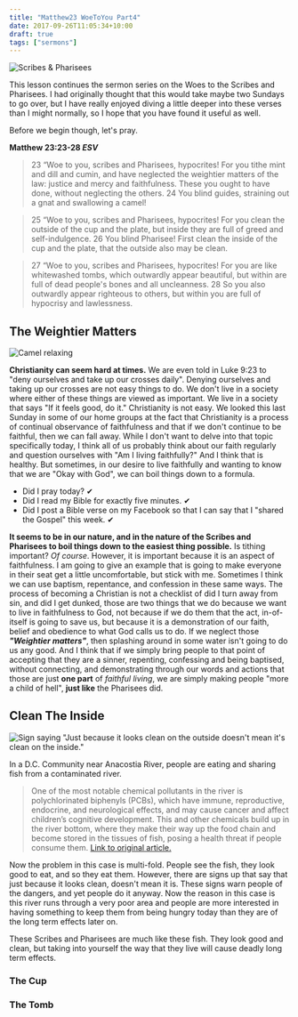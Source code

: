 ```yaml
---
title: "Matthew23 WoeToYou Part4"
date: 2017-09-26T11:05:34+10:00
draft: true
tags: ["sermons"]
---
```

![Scribes & Pharisees](https://upload.wikimedia.org/wikipedia/commons/c/c1/Brooklyn_Museum_-_Woe_unto_You%2C_Scribes_and_Pharisees_%28Malheur_%C3%A0_vous%2C_scribes_et_pharisiens%29_-_James_Tissot.jpg)

This lesson continues the sermon series on the Woes to the Scribes and Pharisees. I had originally thought that this would take maybe two Sundays to go over, but I have really enjoyed diving a little deeper into these verses than I might normally, so I hope that you have found it useful as well. 

Before we begin though, let's pray. 

**Matthew 23:23-28 _ESV_**

> 23 “Woe to you, scribes and Pharisees, hypocrites! For you tithe mint and dill and cumin, and have neglected the weightier matters of the law: justice and mercy and faithfulness. These you ought to have done, without neglecting the others. 24 You blind guides, straining out a gnat and swallowing a camel!

> 25 “Woe to you, scribes and Pharisees, hypocrites! For you clean the outside of the cup and the plate, but inside they are full of greed and self-indulgence. 26 You blind Pharisee! First clean the inside of the cup and the plate, that the outside also may be clean.

> 27 “Woe to you, scribes and Pharisees, hypocrites! For you are like whitewashed tombs, which outwardly appear beautiful, but within are full of dead people's bones and all uncleanness. 28 So you also outwardly appear righteous to others, but within you are full of hypocrisy and lawlessness. 

## The Weightier Matters
![Camel relaxing](/img/camel-1348472_1920.jpg)

**Christianity can seem hard at times.** We are even told in Luke 9:23 to "deny ourselves and take up our crosses daily". Denying ourselves and taking up our crosses are not easy things to do. We don't live in a society where either of these things are viewed as important. We live in a society that says "If it feels good, do it." Christianity is not easy. We looked this last Sunday in some of our home groups at the fact that Christianity is a process of continual observance of faithfulness and that if we don't continue to be faithful, then we can fall away. While I don't want to delve into that topic specifically today, I think all of us probably think about our faith regularly and question ourselves with "Am I living faithfully?" And I think that is healthy. But sometimes, in our desire to live faithfully and wanting to know that we are "Okay with God", we can boil things down to a formula. 

* Did I pray today? &#10004;
* Did I read my Bible for exactly five minutes. &#10004; 
* Did I post a Bible verse on my Facebook so that I can say that I "shared the Gospel" this week. &#10004;

**It seems to be in our nature, and in the nature of the Scribes and Pharisees to boil things down to the easiest thing possible.** Is tithing important? *Of course*. However, it is important because it is an aspect of faithfulness. I am going to give an example that is going to make everyone in their seat get a little uncomfortable, but stick with me. Sometimes I think we can use baptism, repentance, and confession in these same ways. The process of becoming a Christian is not a checklist of did I turn away from sin, and did I get dunked, those are two things that we do because we want to live in faithfulness to God, not because if we do them that the act, in-of-itself is going to save us, but because it is a demonstration of our faith, belief and obedience to what God calls us to do. If we neglect those **_"Weightier matters"_**, then splashing around in some water isn't going to do us any good. And I think that if we simply bring people to that point of accepting that they are a sinner, repenting, confessing and being baptised, without connecting, and demonstrating through our words and actions that those are just **one part** of *faithful living*, we are simply making people "more a child of hell", **just like** the Pharisees did. 


## Clean The Inside
![Sign saying "Just because it looks clean on the outside doesn't mean it's clean on the inside."](https://usresponserestoration.files.wordpress.com/2012/11/anacostia-river-fish-study-clean-outside-not-inside-sign.jpg)

In a D.C. Community near Anacostia River, people are eating and sharing fish from a contaminated river. 

> One of the most notable chemical pollutants in the river is polychlorinated biphenyls (PCBs), which have immune, reproductive, endocrine, and neurological effects, and may cause cancer and affect children’s cognitive development. This and other chemicals build up in the river bottom, where they make their way up the food chain and become stored in the tissues of fish, posing a health threat if people consume them. [Link to original article.](https://usresponserestoration.wordpress.com/2012/11/19/study-reveals-d-c-community-near-anacostia-river-are-eating-and-sharing-contaminated-fish/)

Now the problem in this case is multi-fold. People see the fish, they look good to eat, and so they eat them. However, there are signs up that say that just because it looks clean, doesn't mean it is. These signs warn people of the dangers, and yet people do it anyway. Now the reason in this case is this river runs through a very poor area and people are more interested in having something to keep them from being hungry today than they are of the long term effects later on.

These Scribes and Pharisees are much like these fish. They look good and clean, but taking into yourself the way that they live will cause deadly long term effects. 

### The Cup

### The Tomb